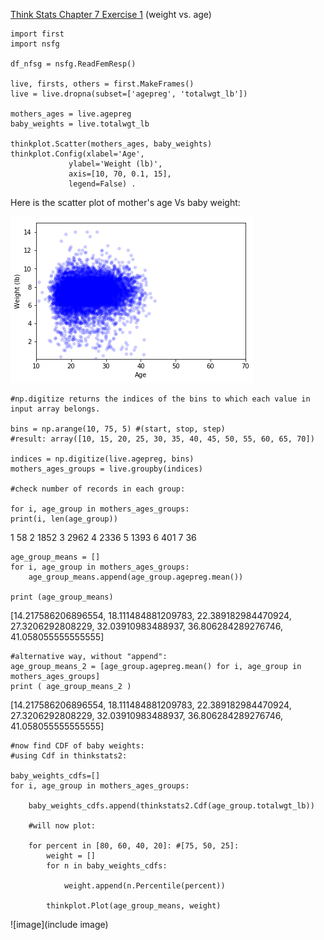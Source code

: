 [Think Stats Chapter 7 Exercise 1](http://greenteapress.com/thinkstats2/html/thinkstats2008.html#toc70) (weight vs. age)

>> 

    import first 
    import nsfg  

    df_nfsg = nsfg.ReadFemResp()  

    live, firsts, others = first.MakeFrames()  
    live = live.dropna(subset=['agepreg', 'totalwgt_lb'])  
    
    mothers_ages = live.agepreg  
    baby_weights = live.totalwgt_lb  
    
    thinkplot.Scatter(mothers_ages, baby_weights)  
    thinkplot.Config(xlabel='Age',  
                 ylabel='Weight (lb)',  
                 axis=[10, 70, 0.1, 15],  
                 legend=False) . 
                 
  Here is the scatter plot of mother's age Vs baby weight:              
                 
  ![image Added_Image_Ex_7_1_mother_age_baby_weight.png](/img/Added_Image_Ex_7_1_mother_age_baby_weight.png)      
  
    #np.digitize returns the indices of the bins to which each value in input array belongs.
    
    bins = np.arange(10, 75, 5) #(start, stop, step)
    #result: array([10, 15, 20, 25, 30, 35, 40, 45, 50, 55, 60, 65, 70])
    
    indices = np.digitize(live.agepreg, bins)
    mothers_ages_groups = live.groupby(indices)
    
    #check number of records in each group:
    
    for i, age_group in mothers_ages_groups:
    print(i, len(age_group)) 
    
1 58
2 1852
3 2962
4 2336
5 1393
6 401
7 36

    age_group_means = []
    for i, age_group in mothers_ages_groups:
        age_group_means.append(age_group.agepreg.mean())

    print (age_group_means)  
    
 [14.217586206896554, 18.111484881209783, 22.389182984470924, 27.3206292808229, 32.03910983488937, 36.806284289276746, 41.058055555555555]
 
    #alternative way, without "append":
    age_group_means_2 = [age_group.agepreg.mean() for i, age_group in mothers_ages_groups]
    print ( age_group_means_2 )
    
 [14.217586206896554, 18.111484881209783, 22.389182984470924, 27.3206292808229, 32.03910983488937, 36.806284289276746, 41.058055555555555]
 
    #now find CDF of baby weights:
    #using Cdf in thinkstats2:
    
    baby_weights_cdfs=[]
    for i, age_group in mothers_ages_groups:
        
        baby_weights_cdfs.append(thinkstats2.Cdf(age_group.totalwgt_lb))
        
        #will now plot:
        
        for percent in [80, 60, 40, 20]: #[75, 50, 25]:
            weight = []
            for n in baby_weights_cdfs:
                
                weight.append(n.Percentile(percent))
                
            thinkplot.Plot(age_group_means, weight) 
            
            
  ![image](include image)          
    
    
